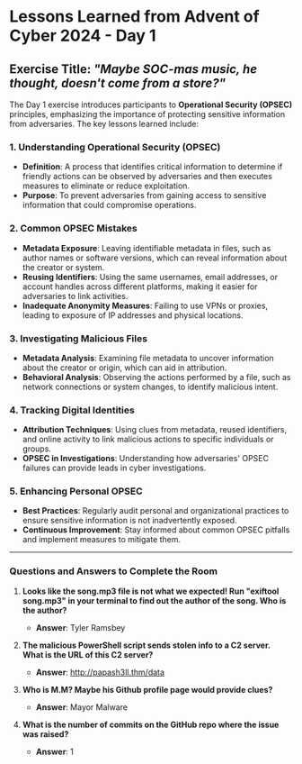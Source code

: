 # Lessons Learned from Advent of Cyber 2024 - Day 1

## Exercise Title: *"Maybe SOC-mas music, he thought, doesn't come from a store?"*

The Day 1 exercise introduces participants to **Operational Security (OPSEC)** principles, emphasizing the importance of protecting sensitive information from adversaries. The key lessons learned include:

### 1. Understanding Operational Security (OPSEC)
- **Definition**: A process that identifies critical information to determine if friendly actions can be observed by adversaries and then executes measures to eliminate or reduce exploitation.
- **Purpose**: To prevent adversaries from gaining access to sensitive information that could compromise operations.

### 2. Common OPSEC Mistakes
- **Metadata Exposure**: Leaving identifiable metadata in files, such as author names or software versions, which can reveal information about the creator or system.
- **Reusing Identifiers**: Using the same usernames, email addresses, or account handles across different platforms, making it easier for adversaries to link activities.
- **Inadequate Anonymity Measures**: Failing to use VPNs or proxies, leading to exposure of IP addresses and physical locations.

### 3. Investigating Malicious Files
- **Metadata Analysis**: Examining file metadata to uncover information about the creator or origin, which can aid in attribution.
- **Behavioral Analysis**: Observing the actions performed by a file, such as network connections or system changes, to identify malicious intent.

### 4. Tracking Digital Identities
- **Attribution Techniques**: Using clues from metadata, reused identifiers, and online activity to link malicious actions to specific individuals or groups.
- **OPSEC in Investigations**: Understanding how adversaries' OPSEC failures can provide leads in cyber investigations.

### 5. Enhancing Personal OPSEC
- **Best Practices**: Regularly audit personal and organizational practices to ensure sensitive information is not inadvertently exposed.
- **Continuous Improvement**: Stay informed about common OPSEC pitfalls and implement measures to mitigate them.

---

### Questions and Answers to Complete the Room

1. **Looks like the song.mp3 file is not what we expected! Run "exiftool song.mp3" in your terminal to find out the author of the song. Who is the author?**  
   - **Answer**: Tyler Ramsbey

2. **The malicious PowerShell script sends stolen info to a C2 server. What is the URL of this C2 server?**  
   - **Answer**: http://papash3ll.thm/data

3. **Who is M.M? Maybe his Github profile page would provide clues?**  
   - **Answer**: Mayor Malware

4. **What is the number of commits on the GitHub repo where the issue was raised?**  
   - **Answer**: 1
